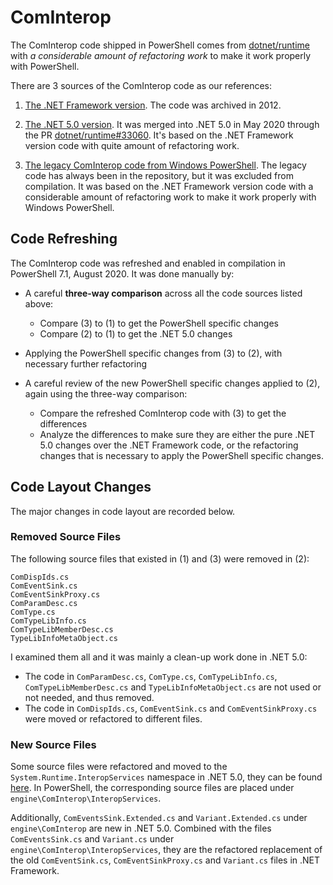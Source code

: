 # ComInterop

The ComInterop code shipped in PowerShell comes from [dotnet/runtime](https://github.com/dotnet/runtime) with _a considerable amount of refactoring work_ to make it work properly with PowerShell.

There are 3 sources of the ComInterop code as our references:

1. [The .NET Framework version](https://github.com/IronLanguages/main/tree/ipy-2.7-maint/Runtime/Microsoft.Dynamic/ComInterop).
   The code was archived in 2012.

2. [The .NET 5.0 version](https://github.com/dotnet/runtime/tree/master/src/libraries/Microsoft.CSharp/src/Microsoft/CSharp/RuntimeBinder/ComInterop).
   It was merged into .NET 5.0 in May 2020 through the PR [dotnet/runtime#33060](https://github.com/dotnet/runtime/pull/33060).
   It's based on the .NET Framework version code with quite amount of refactoring work.

3. [The legacy ComInterop code from Windows PowerShell](https://github.com/PowerShell/PowerShell/tree/v7.0.0/src/System.Management.Automation/engine/ComInterop).
   The legacy code has always been in the repository, but it was excluded from compilation.
   It was based on the .NET Framework version code with a considerable amount of refactoring work to make it work properly with Windows PowerShell.

## Code Refreshing

The ComInterop code was refreshed and enabled in compilation in PowerShell 7.1, August 2020.
It was done manually by:

- A careful **three-way comparison** across all the code sources listed above:
  - Compare (3) to (1) to get the PowerShell specific changes
  - Compare (2) to (1) to get the .NET 5.0 changes

- Applying the PowerShell specific changes from (3) to (2), with necessary further refactoring

- A careful review of the new PowerShell specific changes applied to (2), again using the three-way comparison:
  - Compare the refreshed ComInterop code with (3) to get the differences
  - Analyze the differences to make sure they are either the pure .NET 5.0 changes over the .NET Framework code,
    or the refactoring changes that is necessary to apply the PowerShell specific changes.

## Code Layout Changes

The major changes in code layout are recorded below.

### Removed Source Files

The following source files that existed in (1) and (3) were removed in (2):

```none
ComDispIds.cs
ComEventSink.cs
ComEventSinkProxy.cs
ComParamDesc.cs
ComType.cs
ComTypeLibInfo.cs
ComTypeLibMemberDesc.cs
TypeLibInfoMetaObject.cs
```

I examined them all and it was mainly a clean-up work done in .NET 5.0:

- The code in `ComParamDesc.cs`, `ComType.cs`, `ComTypeLibInfo.cs`, `ComTypeLibMemberDesc.cs` and `TypeLibInfoMetaObject.cs`
  are not used or not needed, and thus removed.
- The code in `ComDispIds.cs`, `ComEventSink.cs` and `ComEventSinkProxy.cs` were moved or refactored to different files.

### New Source Files

Some source files were refactored and moved to the `System.Runtime.InteropServices` namespace in .NET 5.0,
they can be found [here](https://github.com/dotnet/runtime/tree/master/src/libraries/Common/src/System/Runtime/InteropServices).
In PowerShell, the corresponding source files are placed under `engine\ComInterop\InteropServices`.

Additionally, `ComEventsSink.Extended.cs` and `Variant.Extended.cs` under `engine\ComInterop` are new in .NET 5.0.
Combined with the files `ComEventsSink.cs` and `Variant.cs` under `engine\ComInterop\InteropServices`,
they are the refactored replacement of the old `ComEventSink.cs`, `ComEventSinkProxy.cs` and `Variant.cs` files in .NET Framework.
